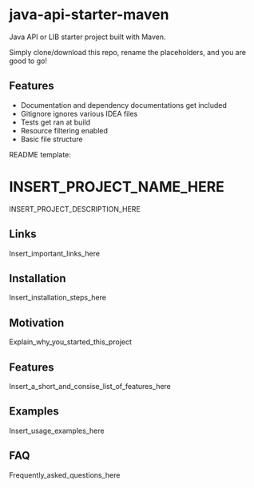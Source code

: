 # java-api-starter-maven
Java API or LIB starter project built with Maven.

Simply clone/download this repo, rename the placeholders, and you are good to go!

## Features
 - Documentation and dependency documentations get included
 - Gitignore ignores various IDEA files
 - Tests get ran at build
 - Resource filtering enabled
 - Basic file structure 

README template:

# INSERT_PROJECT_NAME_HERE
INSERT_PROJECT_DESCRIPTION_HERE

## Links
Insert_important_links_here

## Installation
Insert_installation_steps_here

## Motivation
Explain_why_you_started_this_project

## Features
Insert_a_short_and_consise_list_of_features_here

## Examples
Insert_usage_examples_here

## FAQ
Frequently_asked_questions_here

